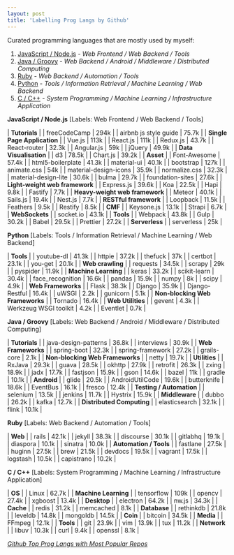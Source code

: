 ```yaml
---
layout: post
title: 'Labelling Prog Langs by Github'
---
```



Curated programming languages that are mostly used by myself:

1. [JavaScript / Node.js](#first) - *Web Frontend / Web Backend / Tools*
2. [Java / Groovy](#second) - *Web Backend / Android / Middleware / Distributed Computing*
3. [Ruby](#third) - *Web Backend / Automation / Tools*
4. [Python](#forth) - *Tools / Information Retrieval / Machine Learning / Web Backend*
5. [C / C++](#fifth) - *System Programming / Machine Learning / Infrastructure  Application*

**<a name="first">JavaScript / Node.js</a>** [Labels: Web Frontend / Web Backend / Tools]

| **Tutorials** |
| freeCodeCamp | 294k |
| airbnb js style guide | 75.7k |
| **Single Page Application** |
| Vue.js | 113k |
| React.js | 111k |
| Redux.js | 43.7k |
| React-router | 32.3k |
| Angular.js | 59k |
| jQuery | 49.9k |
| **Data Visualisation** |
| d3 | 78.5k |
| Chart.js | 39.2k |
| **Asset** |
| Font-Awesome | 57.4k |
| html5-boilerplate | 41.3k |
| material-ui | 40.1k |
| bootstrap | 127k |
| animate.css | 54k |
| material-design-icons | 35.9k |
| normalize.css | 32.3k |
| material-design-lite | 30.6k |
| bulma | 29.7k |
| foundation-sites | 27.6k |
| **Light-weight web framework** |
| Express.js | 39.6k |
| Koa | 22.5k |
| Hapi | 9.8k |
| Fastify | 7.7k |
| **Heavy-weight web framework** |
| Meteor | 40.1k |
| Sails.js | 19.4k |
| Nest.js | 7.7k |
| **RESTful framework** |
| Loopback | 11.5k |
| Feathers | 9.5k |
| Restify | 8.5k |
| **CMF** |
| Keysone.js | 13.1k |
| Strapi | 6.7k |
| **WebSockets** |
| socket.io | 43.1k |
| **Tools** |
| Webpack | 43.8k |
| Gulp | 30.2k |
| Babel | 29.5k |
| Prettier | 27.2k |
| **Serverless** |
| serverless | 25k |


**<a name="forth">Python</a>** [Labels: Tools / Information Retrieval / Machine Learning / Web Backend]

| **Tools** |
| youtube-dl | 41.3k |
| httpie | 37.2k |
| thefuck | 37k |
| certbot | 23.1k | 
| you-get | 20.1k |
| **Web crawling** |
| requests | 34.5k |
| scrapy | 29k |
| pyspider | 11.9k |
| **Machine Learning** |
| keras | 33.2k |
| scikit-learn | 30.4k |
| face_recognition | 16.6k |
| pandas | 15.9k |
| numpy | 8k |
| scipy | 4.9k |
| **Web Frameworks** |
| Flask | 38.3k |
| Django | 35.9k |
| Django-Restful | 16.4k |
| uWSGI | 2.2k |
| gunicorn | 5.1k |
| **Non-blocking Web Frameworks** |
| Tornado | 16.4k |
| **Web Utilities** |
| gevent | 4.3k |
| Werkzeug WSGI toolkit | 4.2k |
| Eventlet | 0.7k |

**<a name="second">Java / Groovy</a>** [Labels: Web Backend / Android / Middleware / Distributed Computing]

| **Tutorials** |
| java-design-patterns | 36.8k |
| interviews | 30.9k |
| **Web Frameworks** |
| spring-boot | 32.3k |
| spring-framework | 27.2k |
| grails-core | 2.1k |
| **Non-blocking Web Frameworks** |
| netty | 19.7k |
| **Utilities** |
| RxJava | 29.3k |
| guava | 28.5k |
| okhttp | 27.9k |
| retrofit | 26.3k |
| zxing | 18.9k |
| jadx | 17.7k |
| fastjson | 15.9k |
| gson | 14.6k |
| bazel | 11k |
| gradle | 10.1k |
| **Android** |
| glide | 20.5k |
| AndroidUtilCode | 19.6k |
| butterknife | 18.6k |
| EventBus | 16.1k |
| fresco | 12.4k |
| **Testing / Automation** |
| selenium | 13.5k |
| jenkins | 11.7k |
| Hystrix | 15.9k |
| **Middleware** |
| dubbo | 26.2k |
| kafka | 12.7k |
| **Distributed Computing** |
| elasticsearch | 32.1k |
| flink | 10.1k |


**<a name="third">Ruby</a>** [Labels: Web Backend / Automation / Tools]

| **Web** |
| rails | 42.1k |
| jekyll | 38.3k |
| discourse | 30.1k |
| gitlabhq | 19.1k |
| diaspora | 10.1k |
| sinatra | 10.0k |
| **Automation / Tools** |
| fastlane | 27.5k |
| huginn | 27.5k |
| brew | 21.5k |
| devdocs | 19.5k |
| vagrant | 17.5k |
| logstash | 10.5k |
| capistrano | 10.2k |


**<a name="fifth">C / C++</a>** [Labels: System Programming / Machine Learning / Infrastructure Application]

| **OS** |
| Linux | 62.7k |
| **Machine Learning** |
| tensorflow | 109k |
| opencv | 27.4k |
| xgboost | 13.4k |
| **Desktop** |
| electron | 64.2k |
| nw.js | 34.3k |
| **Cache** |
| redis | 31.2k |
| memcached | 8.1k |
| **Database** |
| rethinkdb | 21.8k |
| leveldb | 14.8k |
| mongoldb | 14.5k |
| **Coin** |
| bitcoin | 34.5k |
| **Media** |
| FFmpeg | 12.1k |
| **Tools** |
| git | 23.9k |
| vim | 13.9k |
| tux | 11.2k |
| **Network** |
| libuv | 10.3k |
| curl | 9.4k |
| openssl | 8.1k |


*[Github Top Prog Langs with Most Popular Repos](https://github.com/search?o=desc&q=stars%3A%3E0&s=stars&type=Repositories)*

